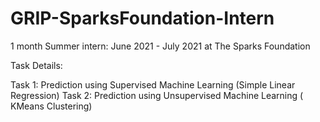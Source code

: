 # GRIP-SparksFoundation-Intern
1 month Summer intern: June 2021 - July 2021 at The Sparks Foundation

Task Details: 

Task 1: Prediction using Supervised Machine Learning (Simple Linear Regression)
Task 2: Prediction using Unsupervised Machine Learning ( KMeans Clustering)
